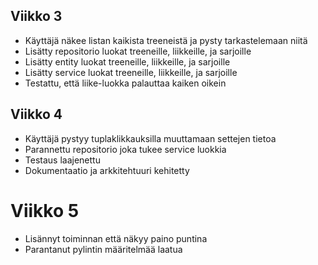 ## Viikko 3

- Käyttäjä näkee listan kaikista treeneistä ja pysty tarkastelemaan niitä
- Lisätty repositorio luokat treeneille, liikkeille, ja sarjoille
- Lisätty entity luokat treeneille, liikkeille, ja sarjoille
- Lisätty service luokat treeneille, liikkeille, ja sarjoille
- Testattu, että liike-luokka palauttaa kaiken oikein

## Viikko 4

- Käyttäjä pystyy tuplaklikkauksilla muuttamaan settejen tietoa
- Parannettu repositorio joka tukee service luokkia
- Testaus laajenettu
- Dokumentaatio ja arkkitehtuuri kehitetty

# Viikko 5

- Lisännyt toiminnan että näkyy paino puntina
- Parantanut pylintin määritelmää laatua